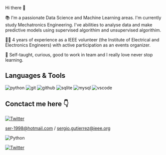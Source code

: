 Hi there 👋

📚 I'm a passionate Data Science and Machine Learning areas. I'm currently study Mechatronics Engineering. I've abilities to analyse data and make predictive models using supervised algorithim and unsupervised algorithim.

✋🏼 4 years of experience as a IEEE volunteer (the Institute of Electrical and Electronics Engineers) with active participation as an events organizer.

🔵 Self-taught, curious, good to work in team and I really love never stop learning.



## Languages & Tools 

<img alt="python" src="https://img.shields.io/badge/-Python 3-3776AB?style=flat-square&logo=python&logoColor=white" /> <img alt="git" src="https://img.shields.io/badge/-Git-F05032?style=flat-square&logo=git&logoColor=white" /> <img alt="github" src="https://img.shields.io/badge/-Github-181717?style=flat-square&logo=Github&logoColor=white" /> <img alt="sqlite" src="https://img.shields.io/badge/-SQLite-003b57?style=flat-square&logo=SQLite&logoColor=white" /> <img alt="mysql" src="https://img.shields.io/badge/-MySQL-4479a1?style=flat-square&logo=Mysql&logoColor=white" />  <img alt="vscode" src="https://img.shields.io/badge/-Visual Studio Code-007ACC?style=flat-square&logo=visual-studio-code&logoColor=white" />

## Conctact me here 👇
[![Twitter]("https://img.shields.io/twitter/url?style=social&url=https%3A%2F%2Ftwitter.com%2Fsergi0_gs)](https://twitter.com/sergi0_gs)

ser-1998@hotmail.com / sergio.gutierrez@ieee.org

![Python](https://img.shields.io/badge/-Python%203-blue?logo=python&logoColor=white&style=flat)

[![Twitter](https://img.shields.io/badge/-twitter%203-blue?logo=twitter&logoColor=white&style=flat)](https://twitter.com/sergi0_gs)
